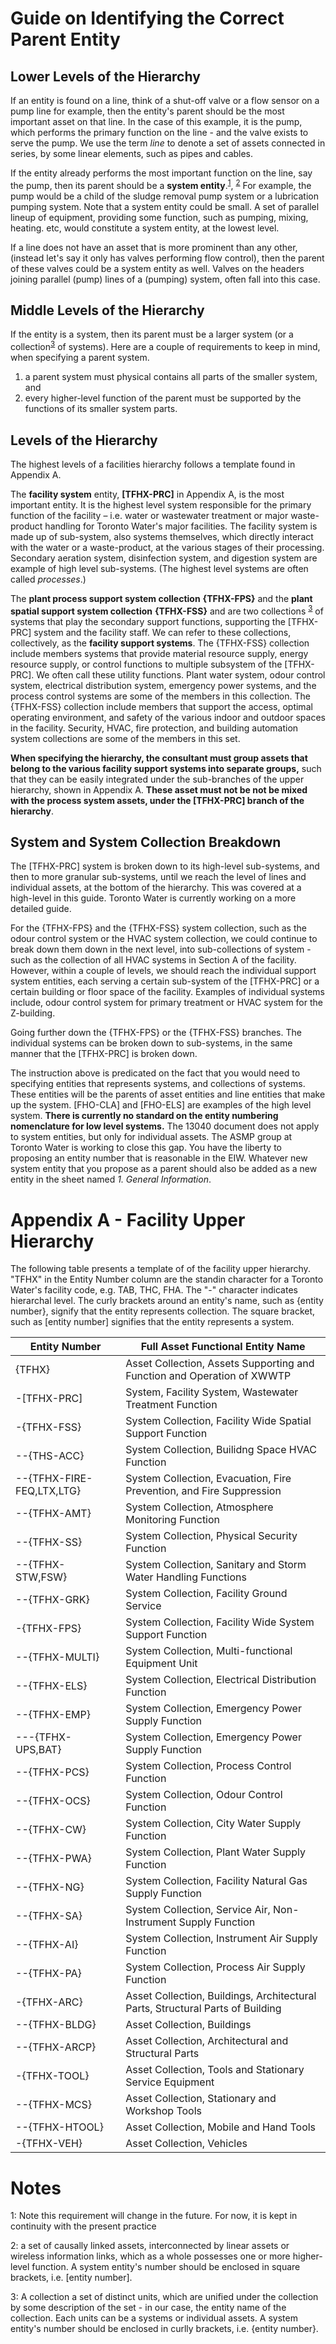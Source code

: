 # Guide on Identifying the Correct Parent Entity

## Lower Levels of the Hierarchy

If an entity is found on a line, think of a shut-off valve or a flow sensor on a pump line for example, then the entity's parent should be the most important asset on that line. In the case of this example, it is the pump, which performs the primary function on the line - and the valve exists to serve the pump. We use the term *line* to denote a set of assets connected in series, by some linear elements, such as pipes and cables. 

If the entity already performs the most important function on the line, say the pump, then its parent should be a **system entity**.<sup>[1](#myfootnote1)</sup>, <sup>[2](#myfootnote2)</sup>  For example, the pump would be a child of the sludge removal pump system or a lubrication pumping system.  Note that a system entity could be small.  A set of parallel lineup of equipment, providing some function, such as pumping, mixing, heating. etc, would constitute a system entity, at the lowest level.

If a line does not have an asset that is more prominent than any other, (instead let's say it only has valves performing flow control), then the parent of these valves could be a system entity as well.  Valves on the headers joining parallel (pump) lines of a (pumping) system, often fall into this case. 

## Middle Levels of the Hierarchy

If the entity is a system, then its parent must be a larger system (or a collection<sup>[3](#myfootnote3)</sup> of systems).  Here are a couple of requirements to keep in mind, when specifying a parent system.  

1. a parent system must physical contains all parts of the smaller system, and 
2. every higher-level function of the parent must be supported by the functions of its smaller system parts. 

## Levels of the Hierarchy

The highest levels of a facilities hierarchy follows a template found in Appendix A.

The **facility system** entity, **[TFHX-PRC]** in Appendix A, is the most important entity.  It is the highest level system responsible for the primary function of the facility – i.e. water or wastewater treatment or major waste-product handling for Toronto Water's major facilities.  The facility system is made up of sub-system, also systems themselves, which directly interact with the water or a waste-product, at the various stages of their processing.  Secondary aeration system, disinfection system, and digestion system are example of high level sub-systems. (The highest level systems are often called *processes*.) 

The **plant process support system collection** **{TFHX-FPS}** and the **plant spatial support system collection** **{TFHX-FSS}** and are two collections <sup>[3](#myfootnote3)</sup> of systems that play the secondary support functions, supporting the [TFHX-PRC] system and the facility staff.  We can refer to these collections, collectively, as the **facility support systems**.  The {TFHX-FSS} collection include members systems that provide material resource supply, energy resource supply, or control functions to multiple subsystem of the [TFHX-PRC].  We often call these utility functions.  Plant water system, odour control system, electrical distribution system, emergency power systems, and the process control systems are some of the members in this collection.  The {TFHX-FSS} collection include members that support the access, optimal operating environment, and safety of the various indoor and outdoor spaces in the facility.  Security, HVAC, fire protection, and building automation system collections are some of the members in this set. 

**When specifying the hierarchy, the consultant must group assets that belong to the various facility support systems into separate groups,** such that they can be easily integrated under the sub-branches of the upper hierarchy, shown in Appendix A.  **These asset must not be not be mixed with the process system assets, under the [TFHX-PRC] branch of the hierarchy**. 

## System and System Collection Breakdown

The [TFHX-PRC] system is broken down to its high-level sub-systems, and then to more granular sub-systems, until we reach the level of lines and individual assets, at the bottom of the hierarchy.  This was covered at a high-level in this guide.  Toronto Water is currently working on a more detailed guide.

For the {TFHX-FPS} and the {TFHX-FSS} system collection, such as the odour control system or the HVAC system collection, we could continue to break down them down in the next level, into sub-collections of system - such as the collection of all HVAC systems in Section A of the facility.  However, within a couple of levels, we should reach the individual support system entities, each serving a certain sub-system of the [TFHX-PRC] or a certain building or floor space of the facility.  Examples of individual systems include, odour control system for primary treatment or HVAC system for the Z-building. 

Going further down the {TFHX-FPS} or the {TFHX-FSS} branches.  The individual systems can be broken down to sub-systems, in the same manner that the [TFHX-PRC] is broken down.

The instruction above is predicated on the fact that you would need to specifying entities that represents systems, and collections of systems. These entities will be the parents of asset entities and line entities that make up the system.  [FHO-CLA] and [FHO-ELS] are examples of the high level system. **There is currently no standard on the entity numbering nomenclature for low level systems.** The 13040 document does not apply to system entities, but only for individual assets.  The ASMP group at Toronto Water is working to close this gap.  You have the liberty to proposing an entity number that is reasonable in the EIW. Whatever new system entity that you propose as a parent should also be added as a new entity in the sheet named *1. General Information*.

# Appendix A - Facility Upper Hierarchy
  
The following table presents a template of of the facility upper hierarchy. "TFHX" in the Entity Number column are the standin character for a Toronto Water's facility code, e.g. TAB, THC, FHA.  The "-" character indicates hierarchal level. The curly brackets around an entity's name, such as {entity number}, signify that the entity represents collection. The square bracket, such as [entity number] signifies that the entity represents a system.

| Entity Number             | Full Asset Functional  Entity Name                           |
| ------------------------- | ------------------------------------------------------------ |
| {TFHX}                    | Asset Collection,  Assets Supporting and Function and Operation of XWWTP |
| -[TFHX-PRC]               | System, Facility  System, Wastewater Treatment Function      |
| -{TFHX-FSS}               | System Collection,  Facility Wide Spatial Support Function   |
| --{THS-ACC}               | System Collection,  Builidng Space HVAC Function             |
| --{TFHX-FIRE-FEQ,LTX,LTG} | System Collection,  Evacuation, Fire Prevention, and Fire Suppression |
| --{TFHX-AMT}              | System Collection,  Atmosphere Monitoring Function           |
| --{TFHX-SS}               | System Collection,  Physical Security Function               |
| --{TFHX-STW,FSW}          | System Collection,  Sanitary and Storm Water Handling Functions |
| --{TFHX-GRK}              | System Collection,  Facility Ground Service                  |
| -{TFHX-FPS}               | System Collection,  Facility Wide System Support Function    |
| --{TFHX-MULTI}            | System Collection,  Multi-functional Equipment Unit          |
| --{TFHX-ELS}              | System Collection,  Electrical Distribution Function         |
| --{TFHX-EMP}              | System Collection,  Emergency Power Supply Function          |
| ---{TFHX-UPS,BAT}         | System Collection,  Emergency Power Supply Function          |
| --{TFHX-PCS}              | System Collection,  Process Control Function                 |
| --{TFHX-OCS}              | System Collection,  Odour Control Function                   |
| --{TFHX-CW}               | System Collection,  City Water Supply Function               |
| --{TFHX-PWA}              | System Collection,  Plant Water Supply Function              |
| --{TFHX-NG}               | System Collection,  Facility Natural Gas Supply Function     |
| --{TFHX-SA}               | System Collection,  Service Air, Non-Instrument Supply Function |
| --{TFHX-AI}               | System Collection,  Instrument Air Supply Function           |
| --{TFHX-PA}               | System Collection,  Process Air Supply Function              |
| -{TFHX-ARC}               | Asset Collection,  Buildings, Architectural Parts, Structural Parts of Building |
| --{TFHX-BLDG}             | Asset Collection,  Buildings                                 |
| --{TFHX-ARCP}             | Asset Collection,  Architectural and Structural Parts        |
| -{TFHX-TOOL}              | Asset Collection,  Tools and Stationary Service Equipment    |
| --{TFHX-MCS}              | Asset Collection,  Stationary and Workshop Tools             |
| --{TFHX-HTOOL}            | Asset Collection,  Mobile and Hand Tools                     |
| -{TFHX-VEH}               | Asset Collection,  Vehicles                                  |


# Notes

<a name="myfootnote1">1</a>: Note this requirement will change in the future.  For now, it is kept in continuity with the present practice

<a name="myfootnote2">2</a>: a set of causally linked assets, interconnected by linear assets or wireless information links, which as a whole possesses one or more higher-level function. A system entity's number should be enclosed in square brackets, i.e. [entity number].

<a name="myfootnote3">3</a>: A collection a set of distinct units, which are unified under the collection by some description of the set - in our case, the entity name of the collection.  Each units can be a systems or individual assets. A system entity's number should be enclosed in curlly brackets, i.e. {entity number}.
